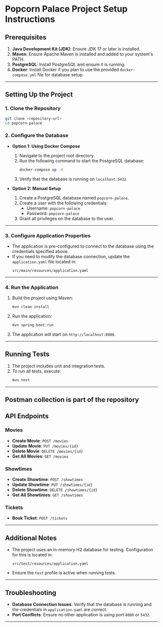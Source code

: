 
# Popcorn Palace Project Setup Instructions

## Prerequisites
1. **Java Development Kit (JDK)**: Ensure JDK 17 or later is installed.
2. **Maven**: Ensure Apache Maven is installed and added to your system's PATH.
3. **PostgreSQL**: Install PostgreSQL and ensure it is running.
4. **Docker**: Install Docker if you plan to use the provided `docker-compose.yml` file for database setup.

---

## Setting Up the Project

### 1. Clone the Repository
```bash
git clone <repository-url>
cd popcorn-palace
```

### 2. Configure the Database
- **Option 1: Using Docker Compose**
  1. Navigate to the project root directory.
  2. Run the following command to start the PostgreSQL database:
     ```bash
     docker-compose up -d
     ```
  3. Verify that the database is running on `localhost:5432`.

- **Option 2: Manual Setup**
  1. Create a PostgreSQL database named `popcorn-palace`.
  2. Create a user with the following credentials:
     - Username: `popcorn-palace`
     - Password: `popcorn-palace`
  3. Grant all privileges on the database to the user.

---

### 3. Configure Application Properties
- The application is pre-configured to connect to the database using the credentials specified above.
- If you need to modify the database connection, update the `application.yaml` file located in:
  ```
  src/main/resources/application.yaml
  ```

---

### 4. Run the Application
1. Build the project using Maven:
   ```bash
   mvn clean install
   ```
2. Run the application:
   ```bash
   mvn spring-boot:run
   ```
3. The application will start on `http://localhost:8080`.

---

## Running Tests
1. The project includes unit and integration tests.
2. To run all tests, execute:
   ```bash
   mvn test
   ```

---
## Postman collection is part of the repository

## API Endpoints
### Movies
- **Create Movie**: `POST /movies`
- **Update Movie**: `PUT /movies/{id}`
- **Delete Movie**: `DELETE /movies/{id}`
- **Get All Movies**: `GET /movies`

### Showtimes
- **Create Showtime**: `POST /showtimes`
- **Update Showtime**: `PUT /showtimes/{id}`
- **Delete Showtime**: `DELETE /showtimes/{id}`
- **Get All Showtimes**: `GET /showtimes`

### Tickets
- **Book Ticket**: `POST /tickets`

---

## Additional Notes
- The project uses an in-memory H2 database for testing. Configuration for this is located in:
  ```
  src/test/resources/application.yaml
  ```
- Ensure the `test` profile is active when running tests.

---

## Troubleshooting
- **Database Connection Issues**: Verify that the database is running and the credentials in `application.yaml` are correct.
- **Port Conflicts**: Ensure no other application is using port `8080` or `5432`.

---
